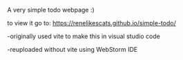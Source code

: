 A very simple todo webpage :)

to view it go to: https://renelikescats.github.io/simple-todo/

-originally used vite to make this in visual studio code

-reuploaded without vite using WebStorm IDE


